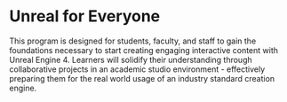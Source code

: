 # Unreal for Everyone
This program is designed for students, faculty, and staff to gain the foundations necessary to start creating engaging interactive content with Unreal Engine 4. 
Learners will solidify their understanding through collaborative projects in an academic studio environment - effectively preparing them for the real world usage of an industry standard creation engine. 